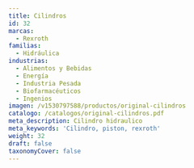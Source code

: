 ```yaml
---
title: Cilindros
id: 32
marcas:
  - Rexroth
familias:
  - Hidráulica
industrias:
  - Alimentos y Bebidas
  - Energía
  - Industria Pesada
  - Biofarmacéuticos
  - Ingenios
imagen: /v1530797588/productos/original-cilindros
catalogo: /catalogos/original-cilindros.pdf
meta_description: Cilindro hidraulico
meta_keywords: 'Cilindro, piston, rexroth'
weight: 32
draft: false
taxonomyCover: false
---
```



